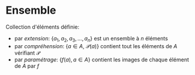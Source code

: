 # Ensemble
Collection d'éléments définie:

- par *extension*: $\{a_1, a_2, a_3, \ldots, a_n\}$ est un ensemble à $n$ éléments
- par *compréhension*: $\{a \in A,\ \mathcal{P}(a)\}$ contient tout les éléments de $A$ vérifiant $\mathcal{P}$
- par *paramétrage*: $\{f(a), a \in A\}$ contient les images de chaque élément de $A$ par $f$
